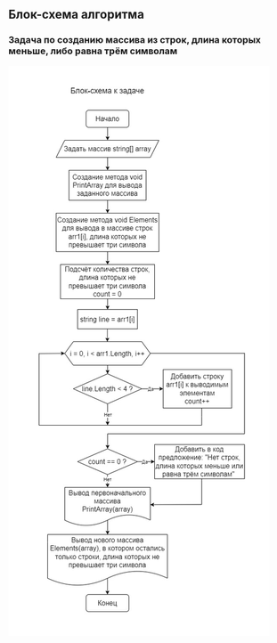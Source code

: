 ## Блок-схема алгоритма
### Задача по созданию массива из строк, длина которых меньше, либо равна трём символам
![](Diagram.jpg)

